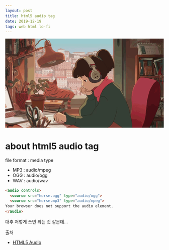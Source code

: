 ```yaml
---
layout: post
title: html5 audio tag
date: 2019-12-19
tags: web html lo-fi
---
```


![lo-fi image](/assets/images/posts/2019-12-19-test-html5-audio.gif)

<script>
let audios = {
  tunein_com_Lofi_HipHop_Radio__Chillsky_s288329 : {
    thumbnail : "https://cdn-profiles.tunein.com/s288329/images/logoq.jpg?t=636294",
    sourceSrc : "http://hyades.shoutca.st:8043/stream",
    sourceType : "audio/mpeg",
	autoplay : "autoplay",
  },
  tunein_com_Now_Playing_s290316 : {
    thumbnail : "https://cdn-profiles.tunein.com/s290316/images/logoq.jpg?t=151378",
    sourceSrc : "http://listen.shoutcast.com/freshsndgold",
    sourceType : "audio/mpeg",
	autoplay : "",
  },
  radio_net_lautfm_lofi : {
    thumbnail : "https://static.radio.net/inc/v2/images/avatars/station_avatar.gif",
    sourceSrc : "https://stream.laut.fm/lofi?ref=radiode",
    sourceType : "audio/mpeg",
	autoplay : "",
  },
};

let audioTag = ''
+ '<div style="margin-bottom:50px;">'
+ '<img src="#THUMBNAIL#" style="width:150px; height:50px; border-radius:50%; vertical-align:middle; margin-right:50px;"/>'
  + '<audio controls loop #AUTOPLAY#>'
  + '<source src="#SOURCESRC#" type="#SOURCETYPE#">'
  + 'Your browser does not support the audio element.'
+ '</audio>'
+ '</div>';

$(document).ready(function(){
  for(let audioKey in audios) {
  	$('#audiobox').append(
  		audioTag
  		.replace('#THUMBNAIL#', audios[audioKey].thumbnail)
  		.replace('#SOURCESRC#', audios[audioKey].sourceSrc)
  		.replace('#SOURCETYPE#', audios[audioKey].sourceType)
  		.replace('#AUTOPLAY#', audios[audioKey].autoplay)
  	);
  }
});
</script>

<div id="audiobox"></div>





# about html5 audio tag

file format : media type
- MP3 : audio/mpeg
- OGG : audio/ogg
- WAV : audio/wav

``` html
<audio controls>
  <source src="horse.ogg" type="audio/ogg">
  <source src="horse.mp3" type="audio/mpeg">
Your browser does not support the audio element.
</audio>
```

대추 저렇게 쓰면 되는 것 같은데...


출처
- [HTML5 Audio](https://www.w3schools.com/html/html5_audio.asp)
